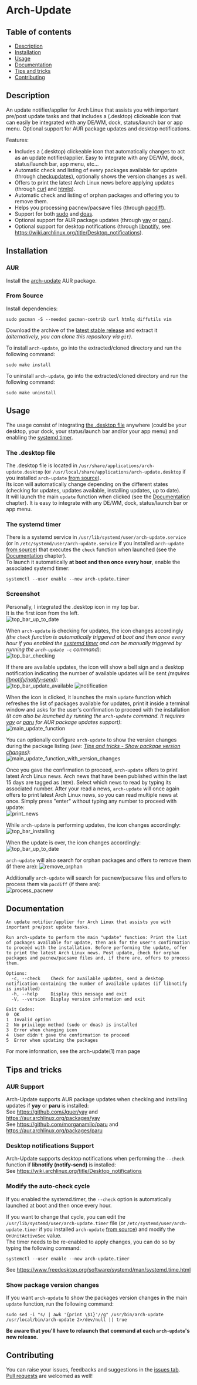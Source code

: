 # Arch-Update

## Table of contents
* [Description](#description)
* [Installation](#installation)
* [Usage](#usage)
* [Documentation](#documentation)
* [Tips and tricks](#tips-and-tricks)
* [Contributing](#contributing)

## Description

An update notifier/applier for Arch Linux that assists you with important pre/post update tasks and that includes a (.desktop) clickeable icon that can easily be integrated with any DE/WM, dock, status/launch bar or app menu. Optional support for AUR package updates and desktop notifications.  
  
Features:
- Includes a (.desktop) clickeable icon that automatically changes to act as an update notifier/applier. Easy to integrate with any DE/WM, dock, status/launch bar, app menu, etc...
- Automatic check and listing of every packages available for update (through [checkupdates](https://archlinux.org/packages/extra/x86_64/pacman-contrib/ "pacman-contrib package")), optionally shows the version changes as well.
- Offers to print the latest Arch Linux news before applying updates (through [curl](https://archlinux.org/packages/core/x86_64/curl/ "curl package") and [htmlq](https://archlinux.org/packages/extra/x86_64/htmlq/ "htmlq package")).
- Automatic check and listing of orphan packages and offering you to remove them.
- Helps you processing pacnew/pacsave files (through [pacdiff](https://archlinux.org/packages/extra/x86_64/pacman-contrib/ "pacman-contrib package")).
- Support for both [sudo](https://archlinux.org/packages/core/x86_64/sudo/ "sudo package") and [doas](https://archlinux.org/packages/extra/x86_64/opendoas/ "opendoas package").
- Optional support for AUR package updates (through [yay](https://aur.archlinux.org/packages/yay "yay AUR package") or [paru](https://aur.archlinux.org/packages/paru "paru AUR package")).
- Optional support for desktop notifications (through [libnotify](https://archlinux.org/packages/extra/x86_64/libnotify/ "libnotify package"), see: https://wiki.archlinux.org/title/Desktop_notifications).

## Installation

### AUR

Install the [arch-update](https://aur.archlinux.org/packages/arch-update "arch-update AUR package") AUR package.

### From Source

Install dependencies:  
```
sudo pacman -S --needed pacman-contrib curl htmlq diffutils vim
```
  
Download the archive of the [latest stable release](https://github.com/Antiz96/arch-update/releases/latest) and extract it *(alternatively, you can clone this repository via `git`)*.  
  
To install `arch-update`, go into the extracted/cloned directory and run the following command:
```
sudo make install
```
   
To uninstall `arch-update`, go into the extracted/cloned directory and run the following command:  
```
sudo make uninstall
```

## Usage

The usage consist of integrating [the .desktop file](#the-desktop-file) anywhere (could be your desktop, your dock, your status/launch bar and/or your app menu) and enabling the [systemd timer](#the-systemd-timer).

### The .desktop file

The .desktop file is located in `/usr/share/applications/arch-update.desktop` (or `/usr/local/share/applications/arch-update.desktop` if you installed `arch-update` [from source](#from-source)).  
Its icon will automatically change depending on the different states (checking for updates, updates available, installing updates, up to date).  
It will launch the main `update` function when clicked (see the [Documentation](#documentation) chapter). It is easy to integrate with any DE/WM, dock, status/launch bar or app menu.  

### The systemd timer

There is a systemd service in `/usr/lib/systemd/user/arch-update.service` (or in `/etc/systemd/user/arch-update.service` if you installed `arch-update` [from source](#from-source)) that executes the `check` function when launched (see the [Documentation](#documentation) chapter).  
To launch it automatically **at boot and then once every hour**, enable the associated systemd timer:  
```
systemctl --user enable --now arch-update.timer
```

### Screenshot

Personally, I integrated the .desktop icon in my top bar.  
It is the first icon from the left.  
![top_bar_up_to_date](https://github.com/Antiz96/arch-update/assets/53110319/794696a0-3452-4afd-8d64-a41d64225082)
     
When `arch-update` is checking for updates, the icon changes accordingly *(the `check` function is automatically triggered at boot and then once every hour if you enabled the [systemd timer](#the-systemd-timer) and can be manually triggered by running the `arch-update -c` command)*:  
![top_bar_checking](https://github.com/Antiz96/arch-update/assets/53110319/27cc96c7-6871-4235-81d2-20bc4528fa18)
   
If there are available updates, the icon will show a bell sign and a desktop notification indicating the number of available updates will be sent *(requires [libnotify/notify-send](https://archlinux.org/packages/extra/x86_64/libnotify/ "libnotify package"))*:  
![top_bar_update_available](https://github.com/Antiz96/arch-update/assets/53110319/e76be2e4-07b1-41db-8a5d-8cff89e904f6)
![notification](https://github.com/Antiz96/arch-update/assets/53110319/4d7fb15e-2d94-4740-9831-fe4dfd264c13)
   
When the icon is clicked, it launches the main `update` function which refreshes the list of packages available for updates, print it inside a terminal window and asks for the user's confirmation to proceed with the installation *(It can also be launched by running the `arch-update` command. It requires [yay](https://aur.archlinux.org/packages/yay "yay") or [paru](https://aur.archlinux.org/packages/paru "paru") for AUR package updates support)*:  
![main_update_function](https://github.com/Antiz96/arch-update/assets/53110319/0536f8c3-3942-444e-b942-60c5c729c0bb)
  
You can optionally configure `arch-update` to show the version changes during the package listing *(see: [Tips and tricks - Show package version changes](#show-package-version-changes))*:  
![main_update_function_with_version_changes](https://github.com/Antiz96/arch-update/assets/53110319/42ccff54-04df-481b-8fc8-8631f456c8aa)

Once you gave the confirmation to proceed, `arch-update` offers to print latest Arch Linux news. Arch news that have been published within the last 15 days are tagged as `[NEW]`. Select which news to read by typing its associated number. After your read a news, `arch-update` will once again offers to print latest Arch Linux news, so you can read multiple news at once. Simply press "enter" without typing any number to proceed with update:  
![print_news](https://github.com/Antiz96/arch-update/assets/53110319/0570d6fd-64a2-4c00-9aba-8c253e8a6053)
   
While `arch-update` is performing updates, the icon changes accordingly:  
![top_bar_installing](https://github.com/Antiz96/arch-update/assets/53110319/7fdbf6f3-0576-4ab2-9d80-a602594321e9)
  
When the update is over, the icon changes accordingly:  
![top_bar_up_to_date](https://github.com/Antiz96/arch-update/assets/53110319/794696a0-3452-4afd-8d64-a41d64225082)
  
`arch-update` will also search for orphan packages and offers to remove them (if there are):
![remove_orphan](https://github.com/Antiz96/arch-update/assets/53110319/4abf2623-ba27-4c42-8289-884199bfb579)
  
Additionally `arch-update` will search for pacnew/pacsave files and offers to process them via `pacdiff` (if there are):  
![process_pacnew](https://github.com/Antiz96/arch-update/assets/53110319/6f3430f7-fc28-48fa-b107-230f3f32ac5b)

## Documentation

```
An update notifier/applier for Arch Linux that assists you with important pre/post update tasks.

Run arch-update to perform the main "update" function: Print the list of packages available for update, then ask for the user's confirmation to proceed with the installation. Before performing the update, offer to print the latest Arch Linux news. Post update, check for orphan packages and pacnew/pacsave files and, if there are, offers to process them.

Options:
  -c, --check    Check for available updates, send a desktop notification containing the number of available updates (if libnotify is installed)
  -h, --help     Display this message and exit
  -V, --version  Display version information and exit

Exit Codes:
0  OK
1  Invalid option
2  No privilege method (sudo or doas) is installed
3  Error when changing icon
4  User didn't gave the confirmation to proceed
5  Error when updating the packages
```
  
For more information, see the arch-update(1) man page

## Tips and tricks

### AUR Support

Arch-Update supports AUR package updates when checking and installing updates if **yay** or **paru** is installed:  
See https://github.com/Jguer/yay and https://aur.archlinux.org/packages/yay  
See https://github.com/morganamilo/paru and https://aur.archlinux.org/packages/paru  

### Desktop notifications Support  

Arch-Update supports desktop notifications when performing the `--check` function if **libnotify (notify-send)** is installed:  
See https://wiki.archlinux.org/title/Desktop_notifications

### Modify the auto-check cycle

If you enabled the systemd.timer, the `--check` option is automatically launched at boot and then once every hour.  
  
If you want to change that cycle, you can edit the `/usr/lib/systemd/user/arch-update.timer` file (or `/etc/systemd/user/arch-update.timer` if you installed `arch-update` [from source](#from-source)) and modify the `OnUnitActiveSec` value.  
The timer needs to be re-enabled to apply changes, you can do so by typing the following command:  
```
systemctl --user enable --now arch-update.timer
```
  
See https://www.freedesktop.org/software/systemd/man/systemd.time.html

### Show package version changes

If you want `arch-update` to show the packages version changes in the main `update` function, run the following command:  
```
sudo sed -i "s/ | awk '{print \$1}'//g" /usr/bin/arch-update /usr/local/bin/arch-update 2>/dev/null || true
```
  
**Be aware that you'll have to relaunch that command at each `arch-update`'s new release.**  

## Contributing

You can raise your issues, feedbacks and suggestions in the [issues tab](https://github.com/Antiz96/arch-update/issues).  
[Pull requests](https://github.com/Antiz96/arch-update/pulls) are welcomed as well!
